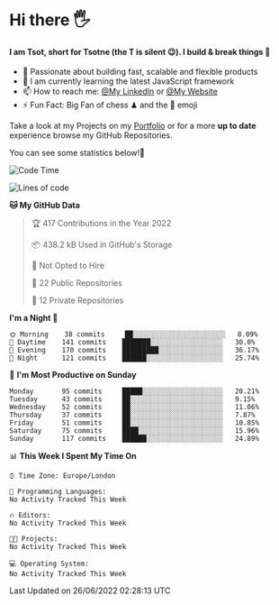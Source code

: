 # Hi there :raised_hand_with_fingers_splayed:
#### I am Tsot, short for Tsotne (the T is silent :wink:). I build & break things :space_invader:
- :telescope: Passionate about building fast, scalable and flexible products
- :seedling: I am currently learning the latest JavaScript framework 
- :mailbox: How to reach me: [@My LinkedIn](https://www.linkedin.com/in/tsotne-gvadzabia/) or [@My Website](https://tsotne.co.uk/contact)
- :zap: Fun Fact: Big Fan of chess ♟ and the 👾 emoji

Take a look at my Projects on my [Portfolio](https://tsotne.co.uk/) or for a more **up to date** experience browse my GitHub Repositories.

You can see some statistics below!:space_invader:
<!--START_SECTION:waka-->
![Code Time](http://img.shields.io/badge/Code%20Time-0%20secs-blue)

![Lines of code](https://img.shields.io/badge/From%20Hello%20World%20I%27ve%20Written-626%20Thousand%20lines%20of%20code-blue)

**🐱 My GitHub Data** 

> 🏆 417 Contributions in the Year 2022
 > 
> 📦 438.2 kB Used in GitHub's Storage 
 > 
> 🚫 Not Opted to Hire
 > 
> 📜 22 Public Repositories 
 > 
> 🔑 12 Private Repositories  
 > 
**I'm a Night 🦉** 

```text
🌞 Morning    38 commits     ██░░░░░░░░░░░░░░░░░░░░░░░   8.09% 
🌆 Daytime    141 commits    ███████░░░░░░░░░░░░░░░░░░   30.0% 
🌃 Evening    170 commits    █████████░░░░░░░░░░░░░░░░   36.17% 
🌙 Night      121 commits    ██████░░░░░░░░░░░░░░░░░░░   25.74%

```
📅 **I'm Most Productive on Sunday** 

```text
Monday       95 commits     █████░░░░░░░░░░░░░░░░░░░░   20.21% 
Tuesday      43 commits     ██░░░░░░░░░░░░░░░░░░░░░░░   9.15% 
Wednesday    52 commits     ██░░░░░░░░░░░░░░░░░░░░░░░   11.06% 
Thursday     37 commits     ██░░░░░░░░░░░░░░░░░░░░░░░   7.87% 
Friday       51 commits     ██░░░░░░░░░░░░░░░░░░░░░░░   10.85% 
Saturday     75 commits     ████░░░░░░░░░░░░░░░░░░░░░   15.96% 
Sunday       117 commits    ██████░░░░░░░░░░░░░░░░░░░   24.89%

```


📊 **This Week I Spent My Time On** 

```text
⌚︎ Time Zone: Europe/London

💬 Programming Languages: 
No Activity Tracked This Week

🔥 Editors: 
No Activity Tracked This Week

🐱‍💻 Projects: 
No Activity Tracked This Week

💻 Operating System: 
No Activity Tracked This Week

```


 Last Updated on 26/06/2022 02:28:13 UTC
<!--END_SECTION:waka-->
